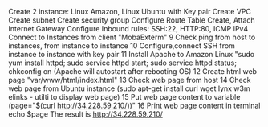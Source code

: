 Create 2 instance: Linux Amazon, Linux Ubuntu with Key pair
Create VPC 
Create subnet
Create security group
Configure Route Table
Create, Attach Internet Gateway
Configure Inbound rules: SSH:22, HTTP:80, ICMP IPv4
Сonnect to Instances from client "MobaExterm"
9 Check ping from host to instances, from instance to instance
10 Configure,connect SSH from instance to instance with key pair
11 Install Apache to Amazon Linux "sudo yum install httpd; sudo service httpd start; sudo service httpd status; chkconfig on (Apache will autostart after rebooting OS)
12 Create html web page "var/www/html/index.html" 
13 Check web page from host
14 Check web page from Ubuntu instance (sudo apt-get install curl wget lynx w3m elinks - utilti to display web page)
15 Put web page content to variable (page="$(curl http://34.228.59.210/))" 
16 Print web page content in terminal echo $page
The result is http://34.228.59.210/
